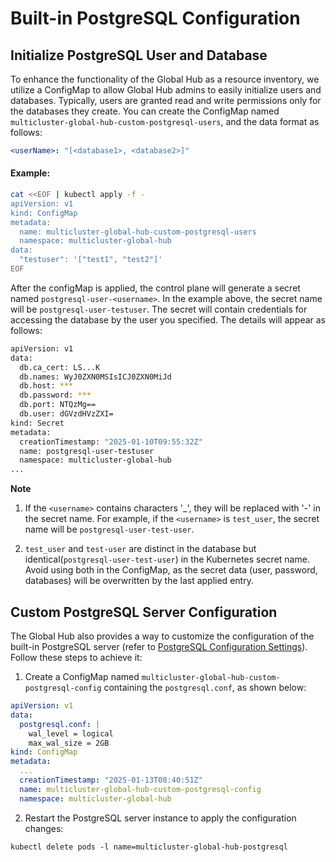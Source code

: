 # Built-in PostgreSQL Configuration

## Initialize PostgreSQL User and Database

To enhance the functionality of the Global Hub as a resource inventory, we utilize a ConfigMap to allow Global Hub admins to easily initialize users and databases. Typically, users are granted read and write permissions only for the databases they create. You can create the ConfigMap named `multicluster-global-hub-custom-postgresql-users`, and the data format as follows:

```yaml
<userName>: "[<database1>, <database2>]"
```

#### Example:

```bash
cat <<EOF | kubectl apply -f -
apiVersion: v1
kind: ConfigMap
metadata:
  name: multicluster-global-hub-custom-postgresql-users
  namespace: multicluster-global-hub
data:
  "testuser": '["test1", "test2"]'
EOF
```

After the configMap is applied, the control plane will generate a secret named `postgresql-user-<username>`. In the example above, the secret name will be `postgresql-user-testuser`. The secret will contain credentials for accessing the database by the user you specified. The details will appear as follows:

```bash
apiVersion: v1
data:
  db.ca_cert: LS...K
  db.names: WyJ0ZXN0MSIsICJ0ZXN0MiJd
  db.host: ***
  db.password: ***
  db.port: NTQzMg==
  db.user: dGVzdHVzZXI=
kind: Secret
metadata:
  creationTimestamp: "2025-01-10T09:55:32Z"
  name: postgresql-user-testuser
  namespace: multicluster-global-hub
...
```

**Note**

1. If the `<username>` contains characters '_', they will be replaced with '-' in the secret name. For example, if the `<username>` is `test_user`, the secret name will be `postgresql-user-test-user`.

2. `test_user` and `test-user` are distinct in the database but identical(`postgresql-user-test-user`) in the Kubernetes secret name. Avoid using both in the ConfigMap, as the secret data (user, password, databases) will be overwritten by the last applied entry.

## Custom PostgreSQL Server Configuration

The Global Hub also provides a way to customize the configuration of the built-in PostgreSQL server (refer to [PostgreSQL Configuration Settings](https://www.postgresql.org/docs/16/config-setting.html#CONFIG-SETTING-CONFIGURATION-FILE)). Follow these steps to achieve it:

1. Create a ConfigMap named `multicluster-global-hub-custom-postgresql-config` containing the `postgresql.conf`, as shown below:

```yaml
apiVersion: v1
data:
  postgresql.conf: |
    wal_level = logical
    max_wal_size = 2GB
kind: ConfigMap
metadata:
  ...
  creationTimestamp: "2025-01-13T08:40:51Z"
  name: multicluster-global-hub-custom-postgresql-config
  namespace: multicluster-global-hub
```

2. Restart the PostgreSQL server instance to apply the configuration changes:

```
kubectl delete pods -l name=multicluster-global-hub-postgresql
```